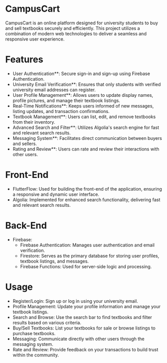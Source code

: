# CampusCart

CampusCart is an online platform designed for university students to buy and sell textbooks securely and efficiently. This project utilizes a combination of modern web technologies to deliver a seamless and responsive user experience.

# Features

- User Authentication**: Secure sign-in and sign-up using Firebase Authentication.
- University Email Verification**: Ensures that only students with verified university email addresses can register.
- User Profile Management**: Allows users to update display names, profile pictures, and manage their textbook listings.
- Real-Time Notifications**: Keeps users informed of new messages, listing updates, and transaction confirmations.
- Textbook Management**: Users can list, edit, and remove textbooks from their inventory.
- Advanced Search and Filter**: Utilizes Algolia's search engine for fast and relevant search results.
- Messaging System**: Facilitates direct communication between buyers and sellers.
- Rating and Review**: Users can rate and review their interactions with other users.

# Front-End

- FlutterFlow: Used for building the front-end of the application, ensuring a responsive and dynamic user interface.
- Algolia: Implemented for enhanced search functionality, delivering fast and relevant search results.

# Back-End

- Firebase:
  - Firebase Authentication: Manages user authentication and email verification.
  - Firestore: Serves as the primary database for storing user profiles, textbook listings, and messages.
  - Firebase Functions: Used for server-side logic and processing.

# Usage

- Register/Login: Sign up or log in using your university email.
- Profile Management: Update your profile information and manage your textbook listings.
- Search and Browse: Use the search bar to find textbooks and filter results based on various criteria.
- Buy/Sell Textbooks: List your textbooks for sale or browse listings to purchase textbooks.
- Messaging: Communicate directly with other users through the messaging system.
- Rate and Review: Provide feedback on your transactions to build trust within the community.
